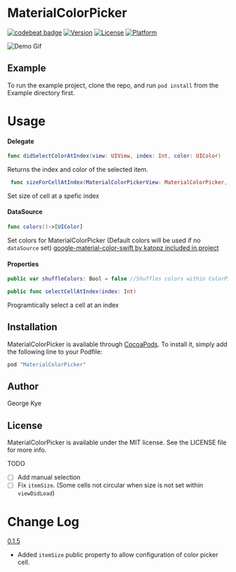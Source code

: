 # MaterialColorPicker

[![codebeat badge](https://codebeat.co/badges/2ca55682-c811-43ce-8142-f90d4cf29375)](https://codebeat.co/projects/github-com-gkye-materialcolorpicker)
[![Version](https://img.shields.io/cocoapods/v/MaterialColorPicker.svg?style=flat)](http://cocoapods.org/pods/MaterialColorPicker)
[![License](https://img.shields.io/cocoapods/l/MaterialColorPicker.svg?style=flat)](http://cocoapods.org/pods/MaterialColorPicker)
[![Platform](https://img.shields.io/cocoapods/p/MaterialColorPicker.svg?style=flat)](http://cocoapods.org/pods/MaterialColorPicker)

![Demo Gif](https://rawgit.com/gkye/MaterialColorPicker/master/demo.gif)

## Example

To run the example project, clone the repo, and run `pod install` from the Example directory first.

# Usage

#### Delegate
```swift
func didSelectColorAtIndex(view: UIView, index: Int, color: UIColor)
```
Returns the index and color of the selected item.

```swift
 func sizeForCellAtIndex(MaterialColorPickerView: MaterialColorPicker, index: Int)->CGSize
```
Set size of cell at a spefic index
#### DataSource

```swift
func colors()->[UIColor]
```
Set colors for MaterialColorPicker (Default colors will be used if no `dataSource` set)
<a href="https://github.com/katopz/google-material-color-swift"> google-material-color-swift by katopz included in project </a>

#### Properties
```swift
public var shuffleColors: Bool = false //Shuffles colors within ColorPicker
```
```swift
public func selectCellAtIndex(index: Int)
```
Programtically select a cell at an index

## Installation

MaterialColorPicker is available through [CocoaPods](http://cocoapods.org). To install
it, simply add the following line to your Podfile:

```ruby
pod "MaterialColorPicker"
```

## Author

George Kye

## License

MaterialColorPicker is available under the MIT license. See the LICENSE file for more info.

TODO
- [ ] Add manual selection
- [ ] Fix `itemSize`. (Some cells not circular when size is not set within `viewDidLoad`)

# Change Log

<a href="https://github.com/gkye/MaterialColorPicker/releases/tag/0.1.4"> 0.1.5 </a> 
- Added `itemSize` public property to allow configuration of color picker cell.

